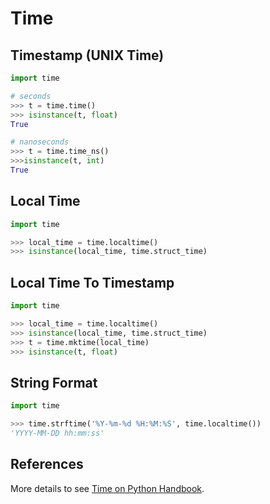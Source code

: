 # Time

## Timestamp (UNIX Time)

```python
import time

# seconds
>>> t = time.time()
>>> isinstance(t, float)
True

# nanoseconds
>>> t = time.time_ns()
>>>isinstance(t, int)
True
```

## Local Time

```python
import time

>>> local_time = time.localtime()
>>> isinstance(local_time, time.struct_time)
```

## Local Time To Timestamp

```python
import time

>>> local_time = time.localtime()
>>> isinstance(local_time, time.struct_time)
>>> t = time.mktime(local_time)
>>> isinstance(t, float)
```

## String Format

```python
import time

>>> time.strftime('%Y-%m-%d %H:%M:%S', time.localtime())
'YYYY-MM-DD hh:mm:ss'
```

## References

More details to see [Time on Python Handbook](https://leven-cn.github.io/python-handbook/recipes/core/time).
